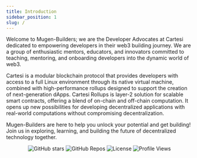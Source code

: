 ```yaml
---
title: Introduction
sidebar_position: 1
slug: /
---
```


Welcome to Mugen-Builders; we are the Developer Advocates at Cartesi dedicated to empowering developers in their web3 building journey. We are a group of enthusiastic mentors, educators, and innovators committed to teaching, mentoring, and onboarding developers into the dynamic world of web3.

Cartesi is a modular blockchain protocol that provides developers with access to a full Linux environment through its native virtual machine, combined with high-performance rollups designed to support the creation of next-generation dApps. Cartesi Rollups is layer-2 solution for scalable smart contracts, offering a blend of on-chain and off-chain computation. It opens up new possibilities for developing decentralized applications with real-world computations without compromising decentralization.

Mugen-Builders are here to help you unlock your potential and get building! Join us in exploring, learning, and building the future of decentralized technology together.


<div align="center">

![GitHub stars](https://img.shields.io/github/stars/Mugen-Builders?style=social)
![GitHub Repos](https://img.shields.io/badge/dynamic/json?url=https://api.github.com/orgs/Mugen-Builders/repos&query=$.length&label=Repositories)
![License](https://img.shields.io/badge/license-MIT-blue)
![Profile Views](https://komarev.com/ghpvc/?username=Mugen-Builders)

</div>
